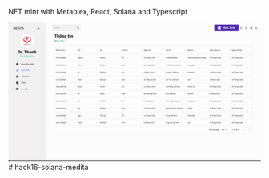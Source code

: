 <p>NFT mint with Metaplex, React, Solana and Typescript</p>
<img src="/screenshot.png"># hack16-solana-medita

